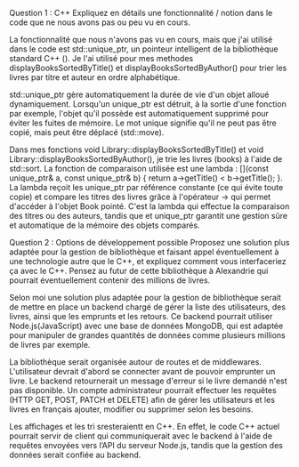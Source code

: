 Question 1 : C++
Expliquez en détails une fonctionnalité / notion dans le code que ne nous avons pas ou peu vu en cours.

La fonctionnalité que nous n'avons pas vu
en cours, mais que j'ai utilisé dans le code est std::unique_ptr, un pointeur intelligent de la bibliothèque standard C++ (<memory>). Je l'ai utilisé pour mes methodes displayBooksSortedByTitle() et displayBooksSortedByAuthor() pour trier les livres par titre et auteur en ordre alphabétique.

std::unique_ptr gère automatiquement la durée de vie d'un objet alloué dynamiquement. Lorsqu'un unique_ptr est détruit, à la sortie d'une fonction par exemple, l'objet qu'il possède est automatiquement supprimé pour éviter les fuites de mémoire. Le mot unique signifie qu'il ne peut pas être copié, mais peut être déplacé (std::move).

Dans mes fonctions void Library::displayBooksSortedByTitle() et void Library::displayBooksSortedByAuthor(), je trie les livres (books) à l'aide de std::sort. La fonction de comparaison utilisée est une lambda : [](const unique_ptr<Book>& a, const unique_ptr<Book>& b) {
return a->getTitle() < b->getTitle();
}. La lambda reçoit les unique_ptr par référence constante (ce qui évite toute copie) et compare les titres des livres grâce à l'opérateur -> qui permet d'accéder à l'objet Book pointé. C'est la lambda qui effectue la comparaison des titres ou des auteurs, tandis que et unique_ptr garantit une gestion sûre et automatique de la mémoire des objets comparés.

Question 2 : Options de développement possible
Proposez une solution plus adaptée pour la gestion de bibliothèque et faisant appel éventuellement à une technologie autre que le C++, et expliquez comment vous interfaceriez ça avec le C++. Pensez au futur de cette bibliothèque à Alexandrie qui pourrait éventuellement contenir des millions de livres.

Selon moi une solution plus adaptée pour la gestion de bibliothèque serait de mettre en place un backend chargé de gérer la liste des utilisateurs, des livres, ainsi que les emprunts et les retours. Ce backend pourrait utiliser Node.js(JavaScript) avec une base de données MongoDB, qui est adaptée pour manipuler de grandes quantités de données comme plusieurs millions de livres par exemple.

La bibliothèque serait organisée autour de routes et de middlewares. L'utilisateur devrait d'abord se connecter avant de pouvoir emprunter un livre. Le backend retournerait un message d'erreur si le livre demandé n'est pas disponible. Un compte administrateur pourrait effectuer les requêtes (HTTP GET, POST, PATCH et DELETE) afin de gérer les utilisateurs et les livres en français ajouter, modifier ou supprimer selon les besoins.

Les affichages et les tri sresteraientt en C++. En effet, le code C++ actuel pourrait servir de client qui communiquerait avec le backend à l'aide de requêtes envoyées vers l’API du serveur Node.js, tandis que la gestion des données serait confiée au backend.
